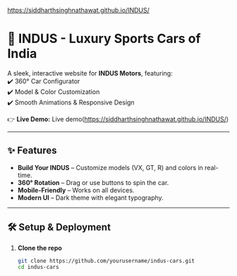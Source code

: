 https://siddharthsinghnathawat.github.io/INDUS/
# 🚗 INDUS - Luxury Sports Cars of India  

A sleek, interactive website for **INDUS Motors**, featuring:  
✔️ 360° Car Configurator  
✔️ Model & Color Customization  
✔️ Smooth Animations & Responsive Design  

👉 **Live Demo:** Live demo(https://siddharthsinghnathawat.github.io/INDUS/)  

---

## **✨ Features**  
- **Build Your INDUS** – Customize models (VX, GT, R) and colors in real-time.  
- **360° Rotation** – Drag or use buttons to spin the car.  
- **Mobile-Friendly** – Works on all devices.  
- **Modern UI** – Dark theme with elegant typography.  

---

## **🛠️ Setup & Deployment**  

1. **Clone the repo**  
   ```bash
   git clone https://github.com/yourusername/indus-cars.git
   cd indus-cars

